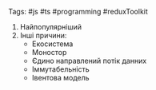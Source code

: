 Tags: #js #ts #programming #reduxToolkit 
1. Найпопулярніший
2. Інші причини: 
	- Екосистема
	- Моностор
	- Єдино направлений потік данних
	- Іммутабельність
	- Івентова модель